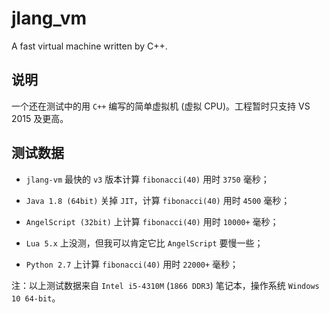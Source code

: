 # jlang_vm

A fast virtual machine written by C++.

## 说明

一个还在测试中的用 `C++` 编写的简单虚拟机 (虚拟 CPU)。工程暂时只支持 VS 2015 及更高。

## 测试数据

* `jlang-vm` 最快的 `v3` 版本计算  `fibonacci(40)` 用时 `3750` 毫秒；

* `Java 1.8 (64bit)` 关掉 `JIT`，计算 `fibonacci(40)` 用时 `4500` 毫秒；

* `AngelScript (32bit)` 上计算  `fibonacci(40)` 用时 `10000+` 毫秒；

* `Lua 5.x` 上没测，但我可以肯定它比 `AngelScript` 要慢一些；

* `Python 2.7` 上计算 `fibonacci(40)` 用时 `22000+` 毫秒；


注：以上测试数据来自 `Intel i5-4310M` (`1866 DDR3`) 笔记本，操作系统 `Windows 10 64-bit`。
